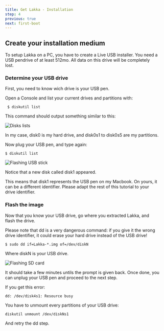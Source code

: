 ```yaml
---
title: Get Lakka - Installation
step: 4
previous: true
next: first-boot
---
```


## Create your installation medium

To setup Lakka on a PC, you have to create a Live USB installer. You need a USB pendrive of at least 512mo. All data on this drive will be completely lost.

### Determine your USB drive

First, you need to know wich drive is your USB pen.

Open a Console and list your current drives and partitions with:

     $ diskutil list

This command should output something similar to this:

![Disks lists](/images/diskutil1.png)

In my case, disk0 is my hard drive, and disk0s1 to disk0s5 are my partitions.

Now plug your USB pen, and type again:

    $ diskutil list

![Flashing USB stick](/images/macosdd.png)
    
Notice that a new disk called disk1 appeared.

This means that disk1 represents the USB pen on my Macbook. On yours, it can be a different identifier. Please adapt the rest of this tutorial to your drive identifier.

### Flash the image

Now that you know your USB drive, go where you extracted Lakka, and flash the drive.

Please note that dd is a very dangerous command: if you give it the wrong drive identifier, it could erase your hard drive instead of the USB drive!

    $ sudo dd if=Lakka-*.img of=/dev/diskN

Where diskN is your USB drive.

![Flashing SD card](/images/macosdd.png)

It should take a few minutes untils the prompt is given back. Once done, you can unplug your USB pen and proceed to the next step.

If you get this error:

    dd: /dev/disk4s1: Resource busy

You have to unmount every partitions of your USB drive:

    diskutil unmount /dev/diskNs1

And retry the dd step.

